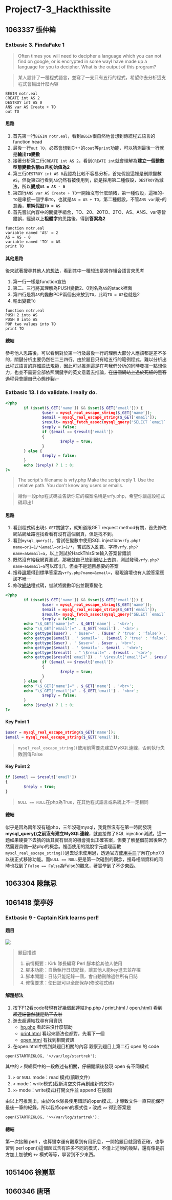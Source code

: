 # Project7-3_Hackthissite
## 1063337 張仲緯
### Extbasic 3. FindaFake 1
>Often times you will need to decipher a language which you can not find on google, or is encrypted in some wayI have made up a language for you to decipher. What is the output of this program?  

>某人設計了一種程式語言，並寫了一支只有五行的程式，希望你去分析這支程式會輸出什麼內容
```
BEGIN notr.eal
CREATE int AS 2
DESTROY int AS 0
ANS var AS Create + TO
out TO
```
#### 思路
1. 首先第一行`BEGIN notr.eal`，看到`BEGIN`很自然地會想到傳統程式語言的function head
2. 最後一行`out TO`，必然會想到C++的`cout`等`print`功能，可以猜測最後一行就是**輸出`TO`變數**
3. 接著分析第二行`CREATE int AS 2`，看到`CREATE int`就會理解為**建立一個整數型態變數名稱`AS`且初始值為2**
4. 第三行`DESTROY int AS 0`我認為比較不容易分析，首先假設這裡是刪除變數`AS`，但從第四行看到`AS`仍然有被使用到，於是採用第二種假設，`DESTROY`為減法，所以**變成`AS = AS - 0`**
5. 第四行`ANS var AS Create + TO`一開始沒有什麼頭緒，第一種假設，這裡的`+ TO`是串接一個字串`TO`，也就是`AS = AS + TO`，第二種假設，不管`ANS var`跟`+`的意義，**單純假設`TO = AS`**
6. 首先嘗試內容中的關鍵字組合，TO、20、20TO、2TO、AS、ANS、var等皆錯誤，經過以上**粗體字**的思路後，得到**答案為2**
```
function notr.eal
variable named 'AS' = 2
AS = AS - 0
variable named 'TO' = AS
print TO
```
#### 其他思路
後來試著搜尋其他人的[想法](http://htstutorial.blogspot.com/2011/01/extbasic-mission-3.html)，看到其中一種想法是當作組合語言來思考
1. 第一行一樣是function宣告
2. 第二、三行將其理解為PUSH變數2、0到名為`AS`的stack裡面
3. 第四行是將`AS`的變數POP兩個出來放到`TO`，此時`TO = 02`也就是2
4. 輸出變數`TO`
```
function notr.eal
PUSH 2 into AS
PUSH 0 into AS
POP two values into TO
print TO
```
#### 總結
參考他人思路後，可以看到對於第一行及最後一行的理解大部分人應該都是差不多的，關鍵分析主要仍然在二三四行。由於題目只有給五行的範例程式，難以分析出此程式語言的詳細語法規範，因此可以推測這是在考我們分析的同時發揮一點想像力，也並不需要全部依照關鍵字的英文意義去推論，~~在這個網站上過於死板的黑客過程只會讓自己心態炸裂。~~
### Extbasic 13. I do validate. I really do.
```php
<?php
        if (isset($_GET['name']) && isset($_GET['email'])) {
                $user = mysql_real_escape_string($_GET['name']);
                $email = mysql_real_escape_string($_GET['email']);
                $result= mysql_fetch_assoc(mysql_query("SELECT `email` FROM `members` WHERE name = '$user'"));
                $reply = false;
                if ($email == $result['email'])
                {
                        $reply = true;
                }
        } else {
                $reply = false;
        }
        echo ($reply) ? 1 : 0;
?>
```
>The script's filename is vrfy.php Make the script reply 1.  Use the relative path. You don't know any users or emails.  

>給你一段php程式碼並告訴你它的檔案名稱是vrfy.php，希望你讓這段程式碼印出1
#### 思路
1. 看到程式碼出現`$_GET`關鍵字，就知道跟GET request method有關，首先修改網站網址路徑找看看有沒有這個網頁，但是找不到。
2. 看到`mysql_query()`，嘗試在變數中使用SQL injection`vrfy.php?name=or1=1/*&email=or1=1/*`，嘗試放入亂數、字串`vrfy.php?name=a&email=a`，以上測試於HackThisSite輸入答案皆錯誤
3. 既然沒有給我網頁測試，那我就自己放到[網站](https://molrobot.azurewebsites.net/vrfy.php?name=a&email=a)上去跑，測試發現`vrfy.php?name=a&email=a`可以印出1，但並不是題目想要的答案
4. 搜尋[論壇](https://www.hackthissite.org/forums/viewtopic.php?f=22&t=2753)得到標準答案為`vrfy.php?name=&email=`，發現論壇也有人說答案應該不唯一
5. 修改[網站](https://molrobot.azurewebsites.net/vrfy1.php?name=abc&email=cba)程式碼，嘗試將變數印出並觀察變化
```php
<?php
        if (isset($_GET['name']) && isset($_GET['email'])) {
                $user = mysql_real_escape_string($_GET['name']);
                $email = mysql_real_escape_string($_GET['email']);
                $result= mysql_fetch_assoc(mysql_query("SELECT `email` FROM `members` WHERE name = '$user'"));
                $reply = false;
		echo "\$_GET['name']=" . $_GET['name'] . '<br>';
		echo "\$_GET['email']=" . $_GET['email'] . '<br>';
		echo gettype($user) . ' $user=' . ($user ? 'true' : 'false') . '<br>';
		echo gettype($email) . ' $email=' . ($email ? 'true' : 'false') . '<br>';
		echo gettype($user) . ' $user=' . $user . '<br>';
		echo gettype($email) . ' $email=' . $email . '<br>';
		echo gettype($result) . " \$result=" . $result . '<br>'; 
		echo gettype($result['email']) . " \$result['email']=" . $result['email'] . '<br>';
                if ($email == $result['email'])
                {
                        $reply = true;
                }
        } else {
		echo "\$_GET['name']=" . $_GET['name'] . '<br>';
		echo "\$_GET['email']=" . $_GET['email'] . '<br>';
                $reply = false;
        }
        echo ($reply) ? 1 : 0;
?>
```
#### Key Point 1
```php
$user = mysql_real_escape_string($_GET['name']);
$email = mysql_real_escape_string($_GET['email']);
```
>`mysql_real_escape_string()`使用前需要先建立MySQL連線，否則執行失敗回傳False
#### Key Point 2
```php
if ($email == $result['email'])
{
        $reply = true;
}
```
>`NULL == NULL`在php為True，在其他程式語言或系統上不一定相同
#### 總結
似乎是因為兩年沒有碰php，三年沒碰mysql，我竟然沒有在第一時間發現**mysql_query()之前沒有建立MySQL連線**，就直接做了SQL injection測試。這一題如果硬要下去猜的話其實有很高的機會猜出正確答案，但要了解整個前因後果仍然需要具備一點php的概念。裡面使用的跳脫字元處理函數`mysql_real_escape_string()`過去從未使用過，透過官方[使用手冊](https://www.php.net/manual/en/function.mysql-real-escape-string.php)了解在php7.0以後正式移除功能。而`NULL == NULL`更是第一次碰到的觀念，搜尋相關資料的同時也找到了`False == False`為False的觀念，著實學到了不少東西。

## 1063304 陳無忌

## 1061418 葉亭妤
### Extbasic 9 - Captain Kirk learns perl!

#### 題目
![](https://i.imgur.com/5ZHJ8rw.png)

> 題目描述
> 1. 前情概要：Kirk 隊長編寫 Perl 腳本給其他人使用
> 2. 腳本功能：自動執行日誌紀錄，讓其他人能key進去並存檔
> 3. 腳本問題：日誌只能記錄一個，會自動刪除過往所有日誌
> 4. 修復要求：使日誌可以全部保存(修改程式碼)

#### 解題想法
1. 按下F12看code發現有好幾個超連結(hp.php / print.html / open.html) ~~看到超連結當然就是點下去啦~~
2. 進去超連結找尋有用資訊
   - [hp.php](https://www.hackthissite.org/hp.php) 看起來沒什麼幫助
   - [print.html](https://perldoc.perl.org/functions/print.html) 看起來語法也都對，先看下一個
   - [open.html](https://perldoc.perl.org/functions/open.html) 有找到相關資訊
3. 在open.html中找到與題目相關的內容
觀察到題目上第二行 open 的 code
```perl=
open(STARTREKLOG, '>/var/log/startrek');
``` 
其中的 `>` 與網頁中的一段敘述有相關，仔細閱讀後發現 open 有不同模式  
1. `>` or `NULL` mode：read 模式(讀取文件)
2. `<` mode：write模式(截斷清空文件再創建新的文件)
3. `>>` mode：write模式(打開文件並 append 在後面)

由以上可推測出，由於Kerk隊長使用錯誤的open模式，才導致文件一直只能保存最後一筆的紀錄，所以我將open的模式從 `>` 改成 `>>` 得到答案是 
```perl=
open(STARTREKLOG, '>>/var/log/startrek');
```
#### 總結
第一次接觸 perl ，也算蠻幸運有觀察到有用訊息，一開始題目就回答正確，也學習到 perl open()這個函式含有許多不同的模式，不僅上述說的幾點，還有像是前方加上加號的 `+>` 模式等等，學習到不少東西。

## 1051406 徐崑華

## 1060346 唐瑨
